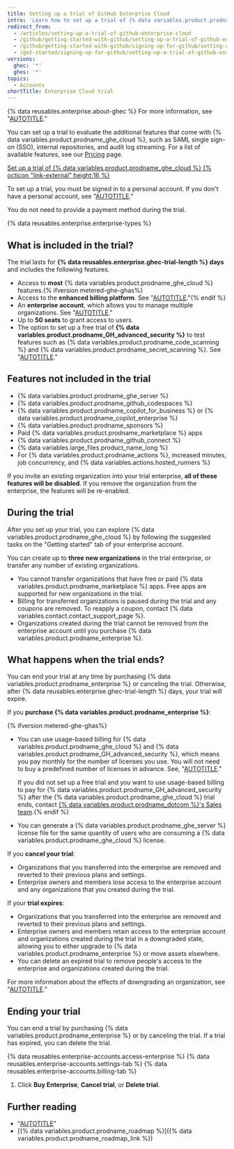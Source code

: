 ```yaml
---
title: Setting up a trial of GitHub Enterprise Cloud
intro: 'Learn how to set up a trial of {% data variables.product.prodname_ghe_cloud %}, what is included in the trial, and what happens when the trial ends.'
redirect_from:
  - /articles/setting-up-a-trial-of-github-enterprise-cloud
  - /github/getting-started-with-github/setting-up-a-trial-of-github-enterprise-cloud
  - /github/getting-started-with-github/signing-up-for-github/setting-up-a-trial-of-github-enterprise-cloud
  - /get-started/signing-up-for-github/setting-up-a-trial-of-github-enterprise-cloud
versions:
  ghec: '*'
  ghes: '*'
topics:
  - Accounts
shortTitle: Enterprise Cloud trial
---
```


{% data reusables.enterprise.about-ghec %} For more information, see "[AUTOTITLE](/enterprise-cloud@latest/admin/overview/about-github-enterprise-cloud)."

You can set up a trial to evaluate the additional features that come with {% data variables.product.prodname_ghe_cloud %}, such as SAML single sign-on (SSO), internal repositories, and audit log streaming. For a list of available features, see our [Pricing](https://github.com/pricing) page.

<a href="https://github.com/account/enterprises/new?ref_cta=GHEC+trial&ref_loc=setting+up+a+trial+of+github+enterprise+cloud&ref_page=docs" target="_blank" class="btn btn-primary mt-3 mr-3 no-underline"><span>Set up a trial of {% data variables.product.prodname_ghe_cloud %}</span> {% octicon "link-external" height:16 %}</a>

To set up a trial, you must be signed in to a personal account. If you don't have a personal account, see "[AUTOTITLE](/free-pro-team@latest/get-started/start-your-journey/creating-an-account-on-github)."

You do not need to provide a payment method during the trial.

{% data reusables.enterprise.enterprise-types %}

## What is included in the trial?

The trial lasts for **{% data reusables.enterprise.ghec-trial-length %} days** and includes the following features.

* Access to **most** {% data variables.product.prodname_ghe_cloud %} features.{% ifversion metered-ghe-ghas%}
* Access to the **enhanced billing platform**. See "[AUTOTITLE](/billing/using-the-enhanced-billing-platform-for-enterprises/about-the-enhanced-billing-platform-for-enterprises)."{% endif %}
* An **enterprise account**, which allows you to manage multiple organizations. See "[AUTOTITLE](/enterprise-cloud@latest/get-started/learning-about-github/types-of-github-accounts)."
* Up to **50 seats** to grant access to users.
* The option to set up a free trial of **{% data variables.product.prodname_GH_advanced_security %}** to test features such as {% data variables.product.prodname_code_scanning %} and {% data variables.product.prodname_secret_scanning %}. See "[AUTOTITLE](/enterprise-cloud@latest/billing/managing-billing-for-github-advanced-security/setting-up-a-trial-of-github-advanced-security)."

## Features not included in the trial

* {% data variables.product.prodname_ghe_server %}
* {% data variables.product.prodname_github_codespaces %}
* {% data variables.product.prodname_copilot_for_business %} or {% data variables.product.prodname_copilot_enterprise %}
* {% data variables.product.prodname_sponsors %}
* Paid {% data variables.product.prodname_marketplace %} apps
* {% data variables.product.prodname_github_connect %}
* {% data variables.large_files.product_name_long %}
* For {% data variables.product.prodname_actions %}, increased minutes, job concurrency, and {% data variables.actions.hosted_runners %}

If you invite an existing organization into your trial enterprise, **all of these features will be disabled**. If you remove the organization from the enterprise, the features will be re-enabled.

## During the trial

After you set up your trial, you can explore {% data variables.product.prodname_ghe_cloud %} by following the suggested tasks on the "Getting started" tab of your enterprise account.

You can create up to **three new organizations** in the trial enterprise, or transfer any number of existing organizations.

* You cannot transfer organizations that have free or paid {% data variables.product.prodname_marketplace %} apps. Free apps are supported for new organizations in the trial.
* Billing for transferred organizations is paused during the trial and any coupons are removed. To reapply a coupon, contact {% data variables.contact.contact_support_page %}.
* Organizations created during the trial cannot be removed from the enterprise account until you purchase {% data variables.product.prodname_enterprise %}.

## What happens when the trial ends?

You can end your trial at any time by purchasing {% data variables.product.prodname_enterprise %} or canceling the trial. Otherwise, after {% data reusables.enterprise.ghec-trial-length %} days, your trial will expire.

If you **purchase {% data variables.product.prodname_enterprise %}**:

{% ifversion metered-ghe-ghas%}
* You can use usage-based billing for {% data variables.product.prodname_ghe_cloud %} and {% data variables.product.prodname_GH_advanced_security %}, which means you pay monthly for the number of licenses you use. You will not need to buy a predefined number of licenses in advance. See, "[AUTOTITLE](/billing/using-the-enhanced-billing-platform-for-enterprises/about-usage-based-billing-for-licenses)."

  If you did not set up a free trial and you want to use usage-based billing to pay for {% data variables.product.prodname_GH_advanced_security %} after the {% data variables.product.prodname_ghe_cloud %} trial ends, contact [{% data variables.product.prodname_dotcom %}'s Sales team](https://enterprise.github.com/contact).{% endif %}

* You can generate a {% data variables.product.prodname_ghe_server %} license file for the same quantity of users who are consuming a {% data variables.product.prodname_ghe_cloud %} license.

If you **cancel your trial**:

* Organizations that you transferred into the enterprise are removed and reverted to their previous plans and settings.
* Enterprise owners and members lose access to the enterprise account and any organizations that you created during the trial.

If your **trial expires**:

* Organizations that you transferred into the enterprise are removed and reverted to their previous plans and settings.
* Enterprise owners and members retain access to the enterprise account and organizations created during the trial in a downgraded state, allowing you to either upgrade to {% data variables.product.prodname_enterprise %} or move assets elsewhere.
* You can delete an expired trial to remove people's access to the enterprise and organizations created during the trial.

For more information about the effects of downgrading an organization, see "[AUTOTITLE](/enterprise-cloud@latest/billing/managing-the-plan-for-your-github-account/downgrading-your-accounts-plan#downgrading-your-organizations-plan)."

## Ending your trial

You can end a trial by purchasing {% data variables.product.prodname_enterprise %} or by canceling the trial. If a trial has expired, you can delete the trial.

{% data reusables.enterprise-accounts.access-enterprise %}
{% data reusables.enterprise-accounts.settings-tab %}
{% data reusables.enterprise-accounts.billing-tab %}
1. Click **Buy Enterprise**, **Cancel trial**, or **Delete trial**.

## Further reading

* "[AUTOTITLE](/admin/overview/best-practices-for-enterprises)"
* [{% data variables.product.prodname_roadmap %}]({% data variables.product.prodname_roadmap_link %})
